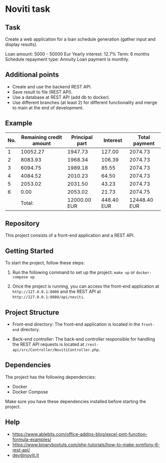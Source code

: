 # Noviti task

## Task
Create a web application for a loan schedule generation (gather input and display results).

Loan amount: 5000 - 50000 Eur
Yearly interest: 12.7%
Term: 6 months
Schedule repayment type: Annuity
Loan payment is monthly.

## Additional points
* Create and use the backend REST API.
* Save result to file (REST API).
* Use a database at REST API (add db to docker).
* Use different branches (at least 2) for different functionality and merge to main at the end of development.

## Example
| No. | Remaining credit amount | Principal part | Interest   | Total payment |
|-----|-------------------------|----------------|------------|---------------|
| 1   | 10052.27                | 1947.73        | 127.00     | 2074.73       |
| 2   | 8083.93                 | 1968.34        | 106.39     | 2074.73       |
| 3   | 6094.75                 | 1989.18        | 85.55      | 2074.73       |
| 4   | 4084.52                 | 2010.23        | 64.50      | 2074.73       |
| 5   | 2053.02                 | 2031.50        | 43.23      | 2074.73       |
| 6   | 0.00                    | 2053.02        | 21.73      | 2074.75       |
|     | Total:                  | 12000.00 EUR   | 448.40 EUR | 12448.40 EUR  |

## Repository

This project consists of a front-end application and a REST API.

## Getting Started

To start the project, follow these steps:

1. Run the following command to set up the project: `make up` or `docker-compose up`

2. Once the project is running, you can access the front-end application at `http://127.0.0.1:8000` and the REST API at `http://127.0.0.1:8080/api/noviti`.

## Project Structure

- Front-end directory: The front-end application is located in the `front-end` directory.

- Back-end controller: The back-end controller responsible for handling the REST API requests is located at `/rest-api/src/Controller/NovitiController.php`.

## Dependencies

The project has the following dependencies:

- Docker
- Docker Compose

Make sure you have these dependencies installed before starting the project.

## Help

* https://www.ablebits.com/office-addins-blog/excel-pmt-function-formula-examples/
* https://www.binaryboxtuts.com/php-tutorials/how-to-make-symfony-6-rest-api/
* [dev@noviti.lt](mailto:dev@noviti.lt)